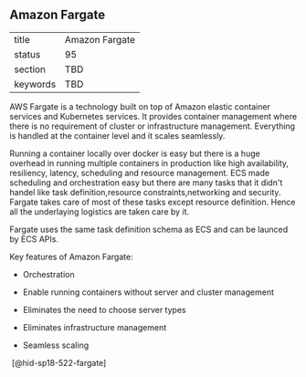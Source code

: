 ## Amazon Fargate


|          |                |
| -------- | -------------- |
| title    | Amazon Fargate |
| status   | 95             |
| section  | TBD            |
| keywords | TBD            |



AWS Fargate is a technology built on top of Amazon elastic container
services and Kubernetes services. It provides container management where
there is no requirement of cluster or infrastructure management.
Everything is handled at the container level and it scales seamlessly.

Running a container locally over docker is easy but there is a huge
overhead in running multiple containers in production like high
availability, resiliency, latency, scheduling and resource management.
ECS made scheduling and orchestration easy but there are many tasks that
it didn't handel like task definition,resource constraints,networking
and security. Fargate takes care of most of these tasks except resource
definition. Hence all the underlaying logistics are taken care by it.

Fargate uses the same task definition schema as ECS and can be launced
by ECS APIs.

Key features of Amazon Fargate:

-   Orchestration

-   Enable running containers without server and cluster management

-   Eliminates the need to choose server types

-   Eliminates infrastructure management

-   Seamless scaling

 [@hid-sp18-522-fargate]

